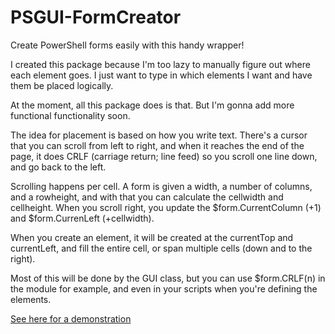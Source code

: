 # PSGUI-FormCreator
Create PowerShell forms easily with this handy wrapper!

I created this package because I'm too lazy to manually figure out where each element goes. 
I just want to type in which elements I want and have them be placed logically.

At the moment, all this package does is that. But I'm gonna add more functional functionality soon.

The idea for placement is based on how you write text. There's a cursor that you can scroll from left to right, 
and when it reaches the end of the page, it does CRLF (carriage return; line feed) so you scroll one line down, and go back 
to the left.

Scrolling happens per cell. A form is given a width, a number of columns, and a rowheight, and with that you can calculate the
cellwidth and cellheight. When you scroll right, you update the $form.CurrentColumn (+1) and $form.CurrenLeft (+cellwidth).

When you create an element, it will be created at the currentTop and currentLeft, and fill the entire cell, or span multiple cells
(down and to the right).

Most of this will be done by the GUI class, but you can use $form.CRLF(n) in the module for example, and even in your scripts
when you're defining the elements.

[See here for a demonstration](Examples/Example_v2.ps1)
